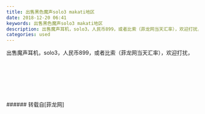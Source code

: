 ```yaml
---
title: 出售黑色魔声solo3 makati地区
date: 2018-12-20 06:41
keywords: 出售黑色魔声solo3 makati地区
description: 出售魔声耳机，solo3，人民币899，或者比索（菲龙网当天汇率），欢迎打扰，
categories: used
---
```

<td class="t_f" id="postmessage_2523154">

出售魔声耳机，solo3，人民币899，或者比索（菲龙网当天汇率），欢迎打扰，<br/>
<img alt="" border="0" class="zoom" data-cf-modified-33985f2742523c5dc8670786-="" file="http://www.flw.ph/data/appbyme/upload/image/201812/20/xpcBqJDkviQt.jpg" id="aimg_FOokO" lazyloadthumb="1" onclick="" onmouseover="" src="http://www.flw.ph/data/appbyme/upload/image/201812/20/xpcBqJDkviQt.jpg"/><br/>
<br/>
<img alt="" border="0" class="zoom" data-cf-modified-33985f2742523c5dc8670786-="" file="http://www.flw.ph/data/appbyme/upload/image/201812/20/mkjeFXAadEMN.jpg" id="aimg_vGCHt" lazyloadthumb="1" onclick="" onmouseover="" src="http://www.flw.ph/data/appbyme/upload/image/201812/20/mkjeFXAadEMN.jpg"/><br/>
<br/>
<img alt="" border="0" class="zoom" data-cf-modified-33985f2742523c5dc8670786-="" file="http://www.flw.ph/data/appbyme/upload/image/201812/20/C1R1Ash4SIPF.jpg" id="aimg_RkeNN" lazyloadthumb="1" onclick="" onmouseover="" src="http://www.flw.ph/data/appbyme/upload/image/201812/20/C1R1Ash4SIPF.jpg"/><br/>
<br/>
<img alt="" border="0" class="zoom" data-cf-modified-33985f2742523c5dc8670786-="" file="http://www.flw.ph/data/appbyme/upload/image/201812/20/3hSXOSSriyWI.jpg" id="aimg_gAXmQ" lazyloadthumb="1" onclick="" onmouseover="" src="http://www.flw.ph/data/appbyme/upload/image/201812/20/3hSXOSSriyWI.jpg"/><br/>
<br/>
<img alt="" border="0" class="zoom" data-cf-modified-33985f2742523c5dc8670786-="" file="http://www.flw.ph/data/appbyme/upload/image/201812/20/e0q5FH1OjUAK.jpg" id="aimg_tg33h" lazyloadthumb="1" onclick="" onmouseover="" src="http://www.flw.ph/data/appbyme/upload/image/201812/20/e0q5FH1OjUAK.jpg"/><br/>
<br/>
<img alt="" border="0" class="zoom" data-cf-modified-33985f2742523c5dc8670786-="" file="http://www.flw.ph/data/appbyme/upload/image/201812/20/RfWOvmnmw79a.jpg" id="aimg_vQaqN" lazyloadthumb="1" onclick="" onmouseover="" src="http://www.flw.ph/data/appbyme/upload/image/201812/20/RfWOvmnmw79a.jpg"/><br/>
<br/>
</td>
###### 转载自[菲龙网]